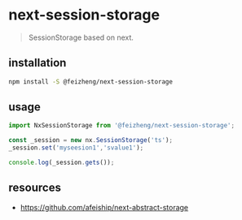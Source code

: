 # next-session-storage
> SessionStorage based on next.

## installation
```bash
npm install -S @feizheng/next-session-storage
```

## usage
```js
import NxSessionStorage from '@feizheng/next-session-storage';

const _session = new nx.SessionStorage('ts');
_session.set('myseesion1','svalue1');

console.log(_session.gets());
```

## resources
- https://github.com/afeiship/next-abstract-storage
